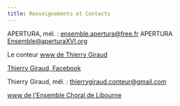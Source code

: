 ```yaml
---
title: Renseignements et Contacts
---
```

APERTURA, mél. : ensemble.apertura@free.fr APERTURA <Ensemble@aperturaXVI.org>

Le conteur [www de Thierry  Giraud](https://thierrygiraudconteur.wordpress.com/)

[Thierry Giraud, Facebook](https://www.facebook.com/Thierry-Giraud)

Thierry Giraud, mél. : thierrygiraud.conteur@gmail.com

[www de l'Ensemble Choral de Libourne](https://ensemble-choral-de-libourne.s2.yapla.com/fr/presentation)